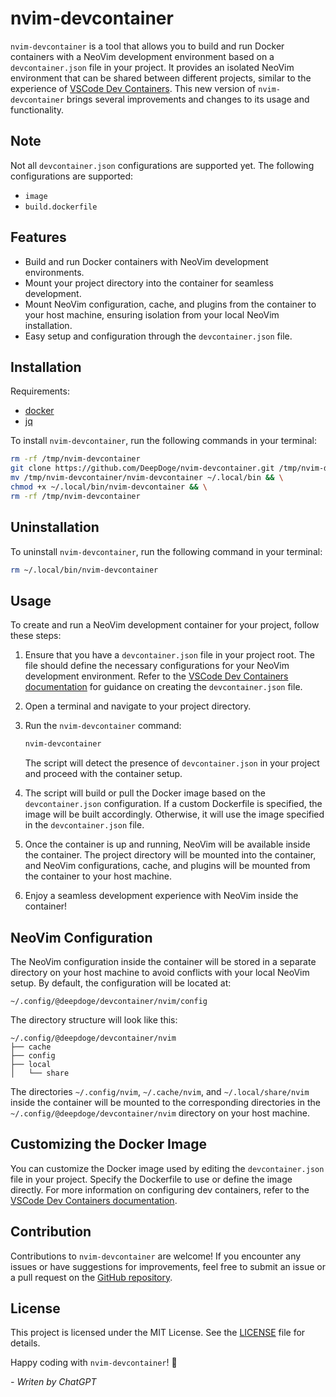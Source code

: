 # nvim-devcontainer

`nvim-devcontainer` is a tool that allows you to build and run Docker containers with a NeoVim development environment based on a `devcontainer.json` file in your project. It provides an isolated NeoVim environment that can be shared between different projects, similar to the experience of [VSCode Dev Containers](https://code.visualstudio.com/docs/remote/containers). This new version of `nvim-devcontainer` brings several improvements and changes to its usage and functionality.

## Note

Not all `devcontainer.json` configurations are supported yet. The following configurations are supported:
- `image`
- `build.dockerfile`

## Features

- Build and run Docker containers with NeoVim development environments.
- Mount your project directory into the container for seamless development.
- Mount NeoVim configuration, cache, and plugins from the container to your host machine, ensuring isolation from your local NeoVim installation.
- Easy setup and configuration through the `devcontainer.json` file.

## Installation

Requirements:
- [docker](https://docs.docker.com/get-docker/)
- [jq](https://stedolan.github.io/jq/download/)

To install `nvim-devcontainer`, run the following commands in your terminal:

```bash
rm -rf /tmp/nvim-devcontainer
git clone https://github.com/DeepDoge/nvim-devcontainer.git /tmp/nvim-devcontainer && \
mv /tmp/nvim-devcontainer/nvim-devcontainer ~/.local/bin && \
chmod +x ~/.local/bin/nvim-devcontainer && \
rm -rf /tmp/nvim-devcontainer
```

## Uninstallation

To uninstall `nvim-devcontainer`, run the following command in your terminal:

```bash
rm ~/.local/bin/nvim-devcontainer
```

## Usage

To create and run a NeoVim development container for your project, follow these steps:

1. Ensure that you have a `devcontainer.json` file in your project root. The file should define the necessary configurations for your NeoVim development environment. Refer to the [VSCode Dev Containers documentation](https://code.visualstudio.com/docs/remote/containers) for guidance on creating the `devcontainer.json` file.

2. Open a terminal and navigate to your project directory.

3. Run the `nvim-devcontainer` command:

   ```bash
   nvim-devcontainer
   ```

   The script will detect the presence of `devcontainer.json` in your project and proceed with the container setup.

4. The script will build or pull the Docker image based on the `devcontainer.json` configuration. If a custom Dockerfile is specified, the image will be built accordingly. Otherwise, it will use the image specified in the `devcontainer.json` file.

5. Once the container is up and running, NeoVim will be available inside the container. The project directory will be mounted into the container, and NeoVim configurations, cache, and plugins will be mounted from the container to your host machine.

6. Enjoy a seamless development experience with NeoVim inside the container!

## NeoVim Configuration

The NeoVim configuration inside the container will be stored in a separate directory on your host machine to avoid conflicts with your local NeoVim setup. By default, the configuration will be located at:

```
~/.config/@deepdoge/devcontainer/nvim/config
```

The directory structure will look like this:

```
~/.config/@deepdoge/devcontainer/nvim
├── cache
├── config
├── local
│   └── share
```

The directories `~/.config/nvim`, `~/.cache/nvim`, and `~/.local/share/nvim` inside the container will be mounted to the corresponding directories in the `~/.config/@deepdoge/devcontainer/nvim` directory on your host machine.

## Customizing the Docker Image

You can customize the Docker image used by editing the `devcontainer.json` file in your project. Specify the Dockerfile to use or define the image directly. For more information on configuring dev containers, refer to the [VSCode Dev Containers documentation](https://code.visualstudio.com/docs/remote/containers).

## Contribution

Contributions to `nvim-devcontainer` are welcome! If you encounter any issues or have suggestions for improvements, feel free to submit an issue or a pull request on the [GitHub repository](https://github.com/DeepDoge/nvim-devcontainer).

## License

This project is licensed under the MIT License. See the [LICENSE](LICENSE) file for details.

Happy coding with `nvim-devcontainer`! 🚀

*- Writen by ChatGPT*